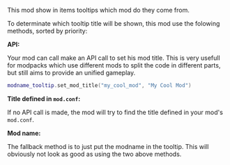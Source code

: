 <!-- markdownlint-disable MD041 -->

This mod show in items tooltips which mod do they come from.

To determinate which tooltip title will be shown, this mod use the folowing methods, sorted by priority:

**API:**

Your mod can call make an API call to set his mod title. This is very usefull for modpacks which use different mods to split the code in different parts, but still aims to provide an unified gameplay.

```lua
modname_tooltip.set_mod_title("my_cool_mod", "My Cool Mod")
```

**Title defined in `mod.conf`:**

If no API call is made, the mod will try to find the title defined in your mod's `mod.conf`.

**Mod name:**

The fallback method is to just put the modname in the tooltip. This will obviously not look as good as using the two above methods.
